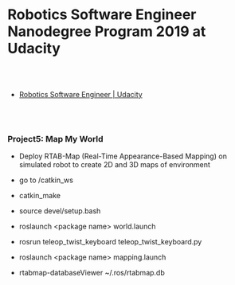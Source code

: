 Robotics Software Engineer Nanodegree Program 2019 at Udacity
==========


 <br/><br/>


- [Robotics Software Engineer | Udacity](https://www.udacity.com/course/robotics-software-engineer--nd209)


 <br/><br/>


### Project5: Map My World
- Deploy RTAB-Map (Real-Time Appearance-Based Mapping) on simulated robot to create 2D and 3D maps of environment

- go to /catkin_ws

- catkin_make

- source devel/setup.bash

- roslaunch \<package name\> world.launch

- rosrun teleop_twist_keyboard teleop_twist_keyboard.py

- roslaunch \<package name\> mapping.launch

- rtabmap-databaseViewer ~/.ros/rtabmap.db


 <br/><br/>


